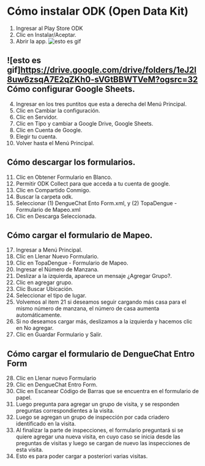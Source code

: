 Cómo instalar ODK (Open Data Kit)
=================================
1. Ingresar al Play Store ODK 
2. Clic en Instalar/Aceptar.
3. Abrir la app.
![esto es gif](https://i.gyazo.com/1a7f9fede0fb543698d2de3cb92bf9cb.gif)


![esto es gif]https://drive.google.com/drive/folders/1eJ2l8uw6zsqA7E2qZKh0-sVGtBBWTVeM?ogsrc=32
Cómo configurar Google Sheets.
------------------------------
4. Ingresar en los tres puntitos que esta a derecha del Menú Principal.
5. Clic en Cambiar la configuración.
6. Clic en Servidor.
7. Clic en Tipo y cambiar a Google Drive, Google Sheets.
8. Clic en Cuenta de Google.
9. Elegir tu cuenta.
10. Volver hasta el Menú Principal.

Cómo descargar los formularios.
-------------------------------
11. Clic en Obtener Formulario en Blanco.
12. Permitir ODK Collect para que acceda a tu cuenta de google.
13. Clic en Compartido Conmigo.
14. Buscar la carpeta odk.
15. Seleccionar (1) DengueChat Ento Form.xml, y (2) TopaDengue - Formulario de Mapeo.xml
16. Clic en Descarga Seleccionada.

Cómo cargar el formulario de Mapeo.
-----------------------------------
17. Ingresar a Menú Principal.
18. Clic en Llenar Nuevo Formulario.
19. Clic en TopaDengue - Formulario de Mapeo.
20. Ingresar el Número de Manzana.
21. Deslizar a la izquierda, aparece un mensaje ¿Agregar Grupo?.
22. Clic en agregar grupo.
23. Clic Buscar Ubicación.
24. Seleccionar el tipo de lugar.
25. Volvemos al item 21 si deseamos seguir cargando más casa para el mismo número de manzana, el número de casa aumenta automáticamente.
26. Si no deseamos cargar más, deslizamos a la izquierda y hacemos clic en No agregar.
27. Clic en Guardar Formulario y Salir.

Cómo cargar el formulario de DengueChat Entro Form
--------------------------------------------------
28. Clic en Llenar nuevo Formulario
29. Clic en DengueChat Entro Form.
30. Clic en Escanear Código de Barras que se encuentra en el formulario de papel.
31. Luego pregunta para agregar un grupo de visita, y se responden preguntas correspondientes a la visita.
32. Luego se agregan un grupo de inspección por cada criadero identificado en la visita.
33. Al finalizar la parte de inspecciones, el formulario preguntará si se quiere agregar una nueva visita, en cuyo caso se inicia desde las preguntas de visitas y luego se cargan de nuevo las inspecciones de esta visita.
34. Esto es para poder cargar a posteriori varias visitas.
